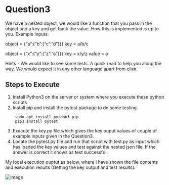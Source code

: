 # Question3
We have a nested object, we would like a function that you pass in the object and a key and get back the value. How this is implemented is up to you.
Example Inputs:

object = {“a”:{“b”:{“c”:”d”}}}
key = a/b/c

object = {“x”:{“y”:{“z”:”a”}}}
key = x/y/z
value = a

Hints - We would like to see some tests. A quick read to help you along the way. We would expect it in any other language apart from elixir.

## Steps to Execute

1. Install Python3 on the server or system where you execute these python scripts
2. Install pip and install the pytest package to do some testing.
   ```
    sudo apt install python3-pip
    pip3 install pytest
   ```
3. Execute the key.py file which gives the key ouput values of couple of example inputs given in the Question3.
4. Locate the pytest.py file and run that script with test.py as input which has loaded the key values and test against the nested json file. If the answer is correct it shows as test successful.

My local execution ouptut as below, where I have shown the file contents and execution results (Getting the key output and test results):

![image](https://user-images.githubusercontent.com/38080447/159128141-eded675a-3bd1-40df-956d-34d9c2f522c6.png)


